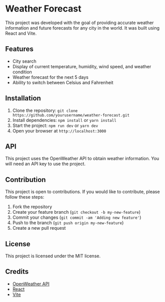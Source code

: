 # Weather Forecast

This project was developed with the goal of providing accurate weather information and future forecasts for any city in the world. It was built using React and Vite.

## Features
- City search
- Display of current temperature, humidity, wind speed, and weather condition
- Weather forecast for the next 5 days
- Ability to switch between Celsius and Fahrenheit

## Installation
1. Clone the repository: `git clone https://github.com/yourusername/weather-forecast.git`
2. Install dependencies: `npm install` or `yarn install`
3. Start the project: `npm run dev` or `yarn dev`
4. Open your browser at `http://localhost:3000`

## API
This project uses the OpenWeather API to obtain weather information. You will need an API key to use the project.

## Contribution
This project is open to contributions. If you would like to contribute, please follow these steps:
1. Fork the repository
2. Create your feature branch (`git checkout -b my-new-feature`)
3. Commit your changes (`git commit -am 'Adding new feature'`)
4. Push to the branch (`git push origin my-new-feature`)
5. Create a new pull request

## License
This project is licensed under the MIT license.

## Credits
- [OpenWeather API](https://openweathermap.org/)
- [React](https://reactjs.org/)
- [Vite](https://github.com/vitejs/vite)
